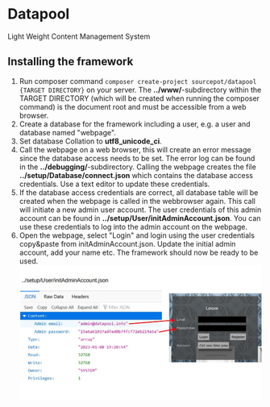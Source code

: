 # Datapool
 Light Weight Content Management System
## Installing the framework
1. Run composer command ``composer create-project sourcepot/datapool {TARGET DIRECTORY}`` on your server. The **../www/**-subdirectory within the TARGET DIRECTORY (which will be created when running the composer command) is the document root and must be accessible from a web browser.
2. Create a database for the framework including a user, e.g. a user and database named "webpage".
3. Set database Collation to **utf8_unicode_ci**.
4. Call the webpage on a web browser, this will create an error message since the database access needs to be set. The error log can be found in the **../debugging/**-subdirectory. Calling the webpage creates the file **../setup/Database/connect.json** which contains the database access credentials. Use a text editor to update these credentials.
5. If the database access credentials are correct, all database table will be created when the webpage is called in the webbrowser again. This call will initiate a new admin user account. The user credentials of this admin account can be found in **../setup/User/initAdminAccount.json**. You can use these credentials to log into the admin account on the webpage.
6. Open the webpage, select "Login" and login using the user credentials copy&paste from initAdminAccount.json. Update the initial admin account, add your name etc. The framework should now be ready to be used.
![Using credentials from initAdminAccount.json](https://github.com/SourcePot/datapool/blob/main/docs/initAdminAccount.jpg?raw=true)
